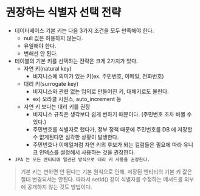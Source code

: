 # 권장하는 식별자 선택 전략

- 데이터베이스 기본 키는 다음 3가지 조건을 모두 만족해야 한다.
  - null 값은 허용하지 않는다.
  - 유일해야 한다.
  - 변해선 안 된다.
- 테이블의 기본 키를 선택하는 전략은 크게 2가지가 있다.
  - 자연 키(natural key)
    - 비지니스에 의미가 있는 키(ex. 주민번호, 이메일, 전화번호)
  - 대리 키(surrogate key)
    - 비지니스와 관련 없는 임의로 만들어진 키, 대체키로도 불린다.
    - ex) 오라클 시퀀스, auto_increment 등
  - 자연 키 보다는 대리 키를 권장
    - 비지니스 규칙은 생각보다 쉽게 변하기 때문이다. (주민번호 조차 바뀔 수 있다.)
    - 주민번호를 식별자로 했다가, 정부 정책 때문에 주민번호를 DB 에 저장할 수 없게된다면 심각한 상황이 발생한다.
    - 주민번호나 이메일처럼 자연 키의 후보가 되는 컬럼들은 필요에 따라 유니크 인덱스를 설정해서 사용하는 것을 권장한다.
- `JPA 는 모든 엔티티에 일관된 방식으로 대리 키 사용을 권장한다.`

> 기본 키는 변하면 안 된다는 기본 원칙으로 인해, 저장된 엔티티의 기본 키 값은 절대 변경되서는 안된다. 따라서 setId() 같이 식별자를 수정하는 메서드를 외부에 공개하지 않는 것도 방법이다.
